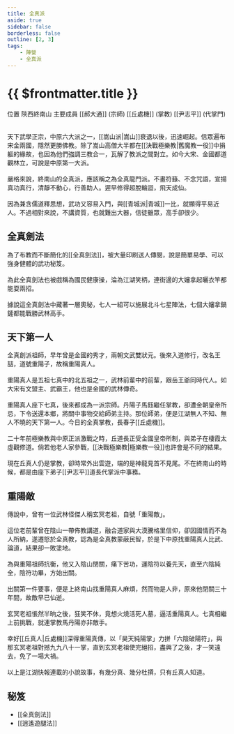```yaml
---
title: 全真派
aside: true
sidebar: false
borderless: false
outline: [2, 3]
tags:
    - 陣營
    - 全真派
---
```


# {{ $frontmatter.title }}

<InfoList position="right">
	<Info title="陣營資料" :open=true>
		<table>
			<ChTr>
				<ChTd isTitle=true>
					位置
				</ChTd>
				<ChTd>
					陝西終南山
				</ChTd>
			</ChTr>
			<ChTr>
				<ChTd isTitle=true position='center'>
					主要成員
				</ChTd>
			</ChTr>
			<ChTr>
                <ChTd position='center'>
                    [[郝大通]] (宗師)
                </ChTd>
            </ChTr>
            <ChTr>
                <ChTd position='center'>
                    [[丘處機]] (掌教)
                </ChTd>
            </ChTr>
            <ChTr>
                <ChTd position='center'>  
                    [[尹志平]] (代掌門)
                </ChTd>
            </ChTr>
		</table>
	</Info>
</InfoList>

天下武學正宗，中原六大派之一，[[嵩山派|嵩山]]衰退以後，迅速崛起。信眾遍布宋金兩國，隱然更勝佛教。除了嵩山高僧大半都在[[決戰極樂教|舊魔教一役]]中捐軀的緣故，也因為他們強調三教合一，瓦解了教派之間對立。如今大宋、金國都道觀林立，可說是中原第一大派。
<br><br>
嚴格來說，終南山的全真派，應該稱之為全真龍門派。不畫符籙、不念咒語，宣揚真功真行，清靜不動心，行善助人。遲早修得超脫輪迴，飛天成仙。
<br><br>
因為兼含儒道釋思想，武功又容易入門，與[[青城派|青城]]一比，就顯得平易近人。不過相對來說，不講資質，也就難出大器，信徒雖眾，高手卻很少。
<br clear="all">

## 全真劍法

為了布教而不斷簡化的[[全真劍法]]，被大量印刷送人傳閱，說是簡單易學、可以強身健體的武功秘笈。
<br><br>
為此全真劍法也被戲稱為國民健康操，淪為江湖笑柄，連街邊的大嬸拿起曬衣竿都能耍兩招。
<br><br>
據說這全真劍法中藏著一層奧秘，七人一組可以施展北斗七星陣法，七個大嬸拿鍋鏟都能戰勝武林高手。

## 天下第一人

全真創派祖師，早年曾是金國的秀才，兩朝文武雙狀元。後來入道修行，改名王喆，道號重陽子，故稱重陽真人。
<br><br>
重陽真人是五祖七真中的北五祖之一，武林前輩中的前輩，跟岳王爺同時代人。如大宋有文盟主、武霸王，他也是金國的武林傳奇。
<br><br>
重陽真人座下七真，後來都成為一派宗師。丹陽子馬鈺繼任掌教，卻遭金朝皇帝所忌，下令送還本鄉，將關中事物交給師弟主持。那位師弟，便是江湖無人不知、無人不曉的天下第一人。今日的全真掌教，長春子[[丘處機]]。
<br><br>
二十年前極樂教與中原正派激戰之時，丘道長正受金國皇帝所制，與弟子在棲霞太虛觀修道。倘若他老人家參戰，[[決戰極樂教|極樂教一役]]也許會是不同的結果。
<br><br>
現在丘真人仍是掌教，卻時常外出雲遊，端的是神龍見首不見尾。不在終南山的時候，都是由座下弟子[[尹志平]]道長代掌派中事務。

## 重陽敵

傳說中，曾有一位武林怪傑人稱玄冥老祖，自號「重陽敵」。
<br><br>
這位老前輩曾在陰山一帶佈教講道，融合道家與大漠騰格里信仰，卻因國情而不為人所納，遂遷怒於全真教，認為是全真教蒙蔽民智，於是下中原找重陽真人比武、論道，結果卻一敗塗地。
<br><br>
為與重陽祖師抗衡，他又入陰山閉關，痛下苦功，運陰符以養先天，直至六陰純全，陰符功畢，方始出關。
<br><br>
出關第一件要事，便是上終南山找重陽真人麻煩，然而物是人非，原來他閉關三十年間，故敵早已仙逝。
<br><br>
玄冥老祖悵然半晌之後，狂笑不休，竟想火燒活死人墓，逼活重陽真人。七真相繼上前挑戰，就連掌教馬丹陽亦非敵手。
<br><br>
幸好[[丘真人|丘處機]]深得重陽真傳，以「昊天純陽掌」力拼「六陰破陽符」，與那玄冥老祖對撼九九八十一掌，直到玄冥老祖使完絕招，盡興了之後，才一笑遠去，免了一場大禍。
<br><br>
以上是江湖快報連載的小說故事，有幾分真、幾分杜撰，只有丘真人知道。

## 秘笈

- [[全真劍法]]
- [[逍遙遊腿法]]